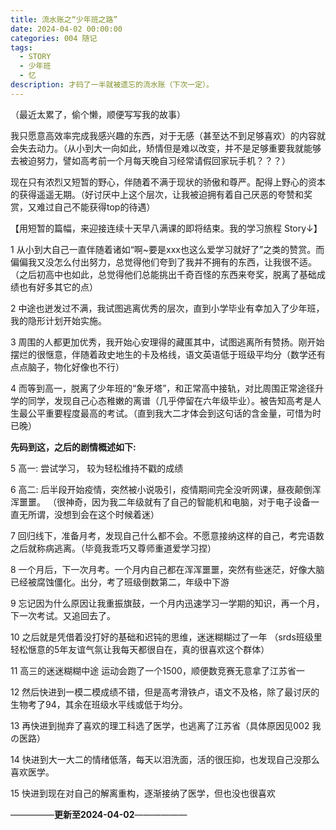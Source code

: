 ```yaml
---
title: 流水账之“少年班之路”
date: 2024-04-02 00:00:00
categories: 004 随记
tags:
  - STORY
  - 少年班
  - 忆
description: 才码了一半就被遗忘的流水账（下次一定）。
---
```

（最近太累了，偷个懒，顺便写写我的故事）


我只愿意高效率完成我感兴趣的东西，对于无感（甚至达不到足够喜欢）的内容就会失去动力。（从小到大一向如此，矫情但是难以改变，并不是足够重要我就能够去被迫努力，譬如高考前一个月每天晚自习经常请假回家玩手机？？？）

现在只有浓烈又短暂的野心，伴随着不满于现状的骄傲和尊严。配得上野心的资本的获得遥遥无期。（好讨厌中上这个层次，让我被迫拥有着自己厌恶的夸赞和奖赏，又难过自己不能获得top的待遇）

【用短暂的篇幅，来迎接连续十天早八满课的即将结束。我的学习旅程 Story↓】

1
从小到大自己一直伴随着诸如“啊~要是xxx也这么爱学习就好了”之类的赞赏。而偏偏我又没怎么付出努力，总觉得他们夸到了我并不拥有的东西，让我很不适。
（之后初高中也如此，总觉得他们总能挑出千奇百怪的东西来夸奖，脱离了基础成绩也有好多其它的点）

2
中途也迸发过不满，我试图逃离优秀的层次，直到小学毕业有幸加入了少年班，我的隐形计划开始实施。

3
周围的人都更加优秀，我开始心安理得的藏匿其中，试图逃离所有赞扬。刚开始摆烂的很惬意，伴随着政史地生的卡及格线，语文英语低于班级平均分（数学还有点点脑子，物化好像也不行）

4
而等到高一，脱离了少年班的“象牙塔”，和正常高中接轨，对比周围正常途径升学的同学，发现自己心态稚嫩的离谱（几乎停留在六年级毕业）。被告知高考是人生最公平重要程度最高的考试。（直到我大二才体会到这句话的含金量，可惜为时已晚）

**先码到这，之后的剧情概述如下:**

5
高一: 尝试学习， 较为轻松维持不戳的成绩

6
高二: 后半段开始疫情，突然被小说吸引，疫情期间完全没听网课，昼夜颠倒浑浑噩噩。
（很神奇，因为我二年级就有了自己的智能机和电脑，对于电子设备一直无所谓，没想到会在这个时候着迷）

7
回归线下，准备月考，发现自己什么都不会。不愿意接纳这样的自己，考完语数之后就称病逃离。（毕竟我乖巧又尊师重道爱学习捏）

8
一个月后，下一次月考。一个月内自己都在浑浑噩噩，突然有些迷茫，好像大脑已经被腐蚀僵化。出分，考了班级倒数第二，年级中下游

9
忘记因为什么原因让我重振旗鼓，一个月内迅速学习一学期的知识，再一个月，下一次考试。又追回去了。

10
之后就是凭借着没打好的基础和迟钝的思维，迷迷糊糊过了一年 （srds班级里轻松惬意的5年友谊气氛让我每天都很自在，真的很喜欢这个群体）

11
高三的迷迷糊糊中途 运动会跑了一个1500，顺便数竞赛无意拿了江苏省一

12
然后快进到一模二模成绩不错，但是高考滑铁卢，语文不及格，除了最讨厌的生物考了94，其余在班级水平线或低于均分。

13
再快进到抛弃了喜欢的理工科选了医学，也逃离了江苏省（具体原因见002 我の医路）

14
快进到大一大二的情绪低落，每天以泪洗面，活的很压抑，也发现自己没那么喜欢医学。

15
快进到现在对自己的解离重构，逐渐接纳了医学，但也没也很喜欢

—————**更新至2024-04-02**——————

